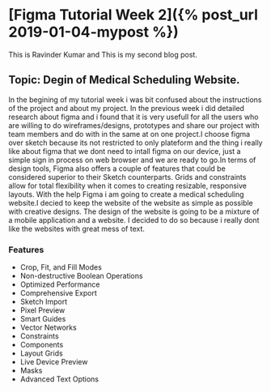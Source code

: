 # [Figma Tutorial Week 2]({% post_url 2019-01-04-mypost %})
This is Ravinder Kumar and This is my second blog post.

## Topic: Degin of Medical Scheduling Website.

In the begining of my tutorial week i was bit confused about the instructions of the project and about my project. In the previous week i did detailed research about figma and i found that it is very usefull for all the users who are willing to do wireframes/designs, prototypes and share our project with team members and do with in the same at on one project.I choose figma over sketch because its not restricted to only plateform and the thing i really like about figma that we dont need to intall figma on our device, just a simple sign in process on web browser and we are ready to go.In terms of design tools, Figma also offers a couple of features that could be considered superior to their Sketch counterparts. Grids and constraints allow for total flexibility when it comes to creating resizable, responsive layouts.
With the help Figma i am going to create a medical scheduling website.I decied to keep the website of the website as simple as possible with creative designs. The design of the website is going to be a mixture of a mobile application and a website. I decided to do so because i really dont like the websites with great mess of text.

### Features
* Crop, Fit, and Fill Modes
* Non-destructive Boolean Operations
* Optimized Performance
* Comprehensive Export
* Sketch Import
* Pixel Preview
* Smart Guides
* Vector Networks
* Constraints
* Components
* Layout Grids
* Live Device Preview
* Masks
* Advanced Text Options
